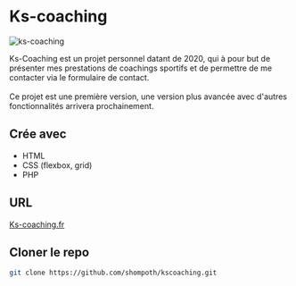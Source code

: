 # Ks-coaching

![ks-coaching](https://github.com/shompoth/kscoaching/blob/master/image/screenshot-ks-coaching.png)

Ks-Coaching est un projet personnel datant de 2020, qui à pour but de présenter mes prestations de coachings sportifs et de permettre de me contacter via le formulaire de contact.
<br><br>Ce projet est une première version, une version plus avancée avec d'autres fonctionnalités arrivera prochainement.

## Crée avec

* HTML
* CSS (flexbox, grid)
* PHP

## URL

[Ks-coaching.fr](https://ks-coaching.fr)

## Cloner le repo
```sh
git clone https://github.com/shompoth/kscoaching.git
```
